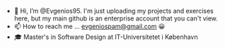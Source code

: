 - 👋 Hi, I’m @Evgenios95. I'm just uploading my projects and exercises here, but my main github is an enterprise account that you can't view.
- 📫 How to reach me ... evgeniospam@gmail.com 😀
- 🎓 Master's in Software Design at IT-Universitetet i København

<!---
Evgenios95/Evgenios95 is a ✨ special ✨ repository because its `README.md` (this file) appears on your GitHub profile.
You can click the Preview link to take a look at your changes.
--->
